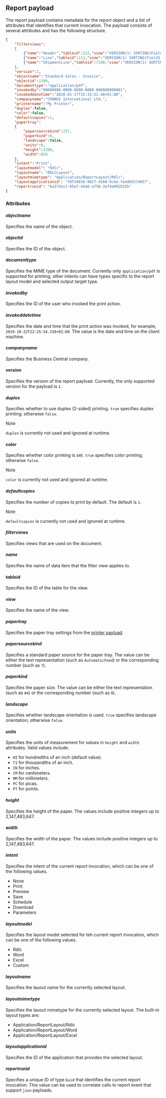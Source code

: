 ## <a name="reportpayload"></a>Report payload

The report payload contains metadata for the report object and a list of attributes that identifies that current invocation. The payload consists of several attributes and has the following structure.

```json
{
    "filterviews":
    [
        {"name":"Header","tableid":112,"view":"VERSION(1) SORTING(Field3) WHERE(Field3=1(103027))"},
        {"name":"Line","tableid":113,"view":"VERSION(1) SORTING(Field3,Field4) WHERE(Field4=1(0..10000))"},
        {"name":"ShipmentLine","tableid":7190,"view":"VERSION(1) SORTING(Field1,Field2,Field3) WHERE(Field2=1(10000))"}
    ],
    "version":1,
    "objectname":"Standard Sales - Invoice",
    "objectid":1306,
    "documenttype":"application/pdf",
    "invokedby":"00000000-0000-0000-0000-000000000001",
    "invokeddatetime":"2020-01-17T15:33:52.48+01:00",
    "companyname":"CRONUS International Ltd.",
    "printername":"My Printer",
    "duplex":false,
    "color":false,
    "defaultcopies":1,
    "papertray":
    {
        "papersourcekind":257,
        "paperkind":0,
        "landscape":false,
        "units":0,
        "height":1268,
        "width":929
    },
    "intent":"Print",
    "layoutmodel": "Rdlc",
    "layoutname": "RDLCLayout",
    "layoutmimetype": "Application/ReportLayout/Rdlc",
    "layoutapplicationid": "f0f34810-9027-4288-9c6e-feddb557d057",
    "reportrunid": "6a3742c1-65ef-44a6-af58-3ef4a902932b"
}

```

<!--
{
    "filterviews":
    [
        {
            "name":"[DATA_ITEM_NAME]",
            "tableid":"[TABLE_ID]",
            "view":"[FILTER_VIEW]"
        }
    ],
    "version":1,
    "objectname":"[OBJECT_NAME]",
    "objectid":[REPORT_ID],
    "documenttype":"[MIME_TYPE]",
    "invokedby":"[SESSION_USER_ID]",
    "invokeddatetime":"[CLENT_LOCAL_DATETIME]", // for example, "2019-10-22T22:25:54.338+02:00"
    "printername":"[PRINTER_NAME]", 
    "companyname":"[COMPANY_NAME]", 
    "duplex":[default=false], 
    "color":[default=false], 
    "defaultcopies":[default=1], 
    "papertray": 
       { 
            "papersourcekind":"Upper" | 1, 
            "paperkind":"A4" | 9,
            "landscape":[default=false] 
            "units":[default="HI"], 
            "height":[default=0], 
            "width":[default=0]
        },
    "intent":"[REPORTINTENT]", // platform enum type serialized as string 'None|Print|Preview|Save|Schedule|Download|Parameters'
    "layoutmodel": "Rdlc",
    "layoutname": "RDLCLayout",
    "layoutmimetype": "Application/ReportLayout/Rdlc",
    "layoutapplicationid": "f0f34810-9027-4288-9c6e-feddb557d057",
    "reportrunid": "6a3742c1-65ef-44a6-af58-3ef4a902932b"
}

```
-->

### Attributes

#### *objectname*

Specifies the name of the object.

#### *objectid*

Specifies the ID of the object.

#### *documenttype*

Specifies the MIME type of the document. Currently only  `application/pdf` is supported for printing, other intents can have types specific to the report layout model and selected output target type.

#### *invokedby*

Specifies the ID of the user who invoked the print action.

#### *invokeddatetime*

Specifies the date and time that the print action was invoked, for example, `2019-10-22T22:25:54.338+02:00`. The value is the date and time on the client machine.

#### *companyname*

Specifies the Business Central company.

#### *version*

Specifies the version of the report payload. Currently, the only supported version for the payload is `1`.

#### *duplex*

Specifies whether to use duplex (2-sided) printing. `true` specifies duplex printing; otherwise `false`.

> [!NOTE]  
>  `duplex` is currently not used and ignored at runtime.

#### *color*

Specifies whether color printing is set. `true` specifies color printing; otherwise `false`.

> [!NOTE]  
> `color` is currently not used and ignored at runtime.

#### *defaultcopies*

Specifies the number of copies to print by default. The default is `1`.

> [!NOTE]  
> `defaultcopies` is currently not used and ignored at runtime.

#### *filterviews*

Specifies views that are used on the document.

#### *name*

Specifies the name of data item that the filter view applies to.

#### *tableid*

Specifies the ID of the table for the view.

#### *view*

Specifies the name of the view.

#### *papertray*

Specifies the paper tray settings from the [printer payload](../devenv-onaftersetupprinters-event.md#printpayload).

#### *papersourcekind*

Specifies a standard paper source for the paper tray. The value can be either the text representation (such as `AutomaticFeed`) or the corresponding number (such as `7`).

#### *paperkind*

Specifies the paper size. The value can be either the text representation (such as `A4`) or the corresponding number (such as `9`).

#### *landscape*

Specifies whether landscape orientation is used. `true` specifies landscape orientation; otherwise `false`.

#### *units*

Specifies the units of measurement for values in  `height` and `width` attributes. Valid values include:

- `HI` for hundredths of an inch (default value).
- `TI` for thousandths of an inch.
- `IN` for inches.
- `CM` for centimeters.
- `MM` for millimeters.
- `PC` for picas.
- `PT` for points.

#### *height*

Specifies the height of the paper. The values include positive integers up to 2,147,483,647.

#### *width*

Specifies the width of the paper. The values include positive integers up to 2,147,483,647.

#### *intent*

Specifies the intent of the current report invocation, which can be one of the following values.

- None
- Print
- Preview
- Save
- Schedule
- Download
- Parameters

#### *layoutmodel*

Specifies the layout model selected for teh current report invocation, which can be one of the following values.

- Rdlc
- Word
- Excel
- Custom

#### *layoutname*

Specifies the lauout name for the currently selected layout.

#### *layoutmimetype*

Specifies the lauout mimetype for the currently selected layout. The built-in layout types are:

- Application/ReportLayout/Rdlc
- Application/ReportLayout/Word
- Application/ReportLayout/Excel

#### *layoutapplicationid*

Specifies the ID of the application that provides the selected layout.

#### *reportrunid*

Specifies a unique ID of type `Guid` that identifies the current report invocation. This value can be used to correlate calls to report event that support `json` payloads. 
